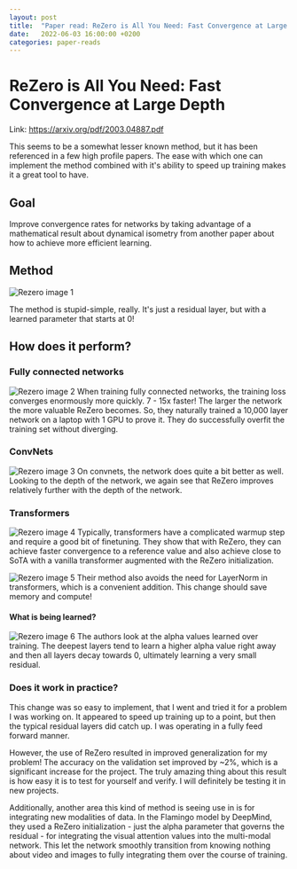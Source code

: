 ```yaml
---
layout: post
title:  "Paper read: ReZero is All You Need: Fast Convergence at Large Depth"
date:   2022-06-03 16:00:00 +0200
categories: paper-reads
---
```


# ReZero is All You Need: Fast Convergence at Large Depth
Link: https://arxiv.org/pdf/2003.04887.pdf

This seems to be a somewhat lesser known method, but it has been referenced in a few high profile papers. The ease with which one can implement the method combined with it's ability to speed up training makes it a great tool to have.

## Goal
Improve convergence rates for networks by taking advantage of a mathematical result about dynamical isometry from another paper about how to achieve more efficient learning.

## Method
![Rezero image 1]({{site.url}}/assets/images/linformer/image-1.png)

The method is stupid-simple, really. It's just a residual layer, but with a learned parameter that starts at 0!

## How does it perform?
### Fully connected networks
![Rezero image 2]({{site.url}}/assets/images/linformer/image-2.png)
When training fully connected networks, the training loss converges enormously more quickly. 7 - 15x faster! The larger the network the more valuable ReZero becomes. So, they naturally trained a 10,000 layer network on a laptop with 1 GPU to prove it. They do successfully overfit the training set without diverging.

### ConvNets
![Rezero image 3]({{site.url}}/assets/images/linformer/image-3.png)
On convnets, the network does quite a bit better as well. Looking to the depth of the network, we again see that ReZero improves relatively further with the depth of the network. 

### Transformers
![Rezero image 4]({{site.url}}/assets/images/linformer/image-4.png)
Typically, transformers have a complicated warmup step and require a good bit of finetuning. They show that with ReZero, they can achieve faster convergence to a reference value and also achieve close to SoTA with a vanilla transformer augmented with the ReZero initialization.

![Rezero image 5]({{site.url}}/assets/images/linformer/image-5.png)
Their method also avoids the need for LayerNorm in transformers, which is a convenient addition. This change should save memory and compute!

#### What is being learned?
![Rezero image 6]({{site.url}}/assets/images/linformer/image-6.png)
The authors look at the alpha values learned over training. The deepest layers tend to learn a higher alpha value right away and then all layers decay towards 0, ultimately learning a very small residual.

### Does it work in practice?
This change was so easy to implement, that I went and tried it for a problem I was working on. It appeared to speed up training up to a point, but then the typical residual layers did catch up. I was operating in a fully feed forward manner.

However, the use of ReZero resulted in improved generalization for my problem! The accuracy on the validation set improved by ~2%, which is a significant increase for the project. The truly amazing thing about this result is how easy it is to test for yourself and verify. I will definitely be testing it in new projects.

Additionally, another area this kind of method is seeing use in is for integrating new modalities of data. In the Flamingo model by DeepMind, they used a ReZero initialization - just the alpha parameter that governs the residual - for integrating the visual attention values into the multi-modal network. This let the network smoothly transition from knowing nothing about video and images to fully integrating them over the course of training.